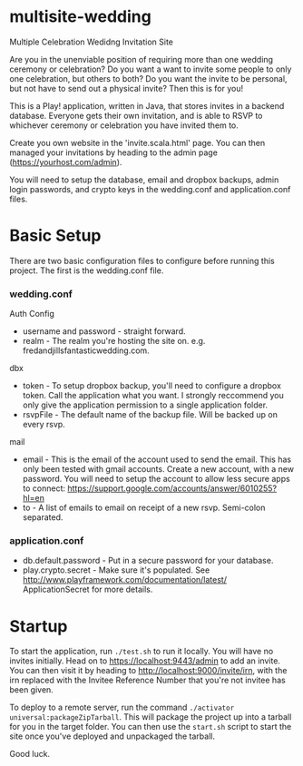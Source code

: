 # multisite-wedding
Multiple Celebration Wedidng Invitation Site

Are you in the unenviable position of requiring more than one wedding ceremony or celebration?
Do you want a want to invite some people to only one celebration, but others to both?
Do you want the invite to be personal, but not have to send out a physical invite?
Then this is for you!

This is a Play! application, written in Java, that stores invites in a backend database.  Everyone
gets their own invitation, and is able to RSVP to whichever ceremony or celebration you have invited
them to.

Create you own website in the 'invite.scala.html' page.  You can then managed your invitations by
heading to the admin page (<https://yourhost.com/admin>).

You will need to setup the database, email and dropbox backups, admin login passwords, and crypto
keys in the wedding.conf and application.conf files. 

# Basic Setup
There are two basic configuration files to configure before running this project.  The first is the wedding.conf file.  

### wedding.conf
Auth Config
* username and password - straight forward.
* realm - The realm you're hosting the site on.  e.g. fredandjillsfantasticwedding.com.

dbx
* token - To setup dropbox backup, you'll need to configure a dropbox token.  Call the application what you want.  I strongly reccommend you only give the application permission to a single application folder.
* rsvpFile - The default name of the backup file.  Will be backed up on every rsvp.

mail
* email - This is the email of the account used to send the email.  This has only been tested with gmail accounts.  Create a new account, with a new password.  You will need to setup the account to allow less secure apps to connect: https://support.google.com/accounts/answer/6010255?hl=en
* to - A list of emails to email on receipt of a new rsvp.  Semi-colon separated.

### application.conf
* db.default.password - Put in a secure password for your database.
* play.crypto.secret - Make sure it's populated.  See <http://www.playframework.com/documentation/latest/> ApplicationSecret for more details.

# Startup
To start the application, run `./test.sh` to run it locally.  You will have no invites initially.  Head on to <https://localhost:9443/admin> to add an invite.  You can then visit it by heading to <http://localhost:9000/invite/irn>, with the irn replaced with the Invitee Reference Number that you're not invitee has been given.

To deploy to a remote server, run the command `./activator universal:packageZipTarball`.  This will package the project up into a tarball for you in the target folder.  You can then use the `start.sh` script to start the site once you've deployed and unpackaged the tarball.

Good luck.
